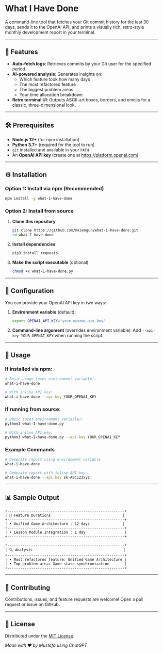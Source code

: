 # What I Have Done

A command-line tool that fetches your Git commit history for the last 30 days, sends it to the OpenAI API, and prints a visually rich, retro-style monthly development report in your terminal.

---

## 🚀 Features

- **Auto-fetch logs**: Retrieves commits by your Git user for the specified period.
- **AI-powered analysis**: Generates insights on:
  - Which feature took how many days
  - The most refactored feature
  - The biggest problem areas
  - Your time allocation breakdown
- **Retro terminal UI**: Outputs ASCII-art boxes, borders, and emojis for a classic, three-dimensional look.

---

## 🛠 Prerequisites

- **Node.js 12+** (for npm installation)
- **Python 3.7+** (required for the tool to run)
- `git` installed and available in your `PATH`
- An **OpenAI API key** (create one at https://platform.openai.com)

---

## ⚙️ Installation

### Option 1: Install via npm (Recommended)

```bash
npm install -g what-i-have-done
```

### Option 2: Install from source

1. **Clone this repository**
   ```bash
   git clone https://github.com/mksengun/what-I-have-done.git
   cd what-I-have-done
   ```

2. **Install dependencies**
   ```bash
   pip3 install requests
   ```

3. **Make the script executable** (optional)
   ```bash
   chmod +x what-I-have-done.py
   ```

---

## 🔧 Configuration

You can provide your OpenAI API key in two ways:

1. **Environment variable** (default):
   ```bash
   export OPENAI_API_KEY="your-openai-api-key"
   ```

2. **Command-line argument** (overrides environment variable):
   Add `--api-key YOUR_OPENAI_KEY` when running the script.

---

## 🚀 Usage

### If installed via npm:

```bash
# Basic usage (uses environment variable):
what-i-have-done

# With inline API key:
what-i-have-done --api-key YOUR_OPENAI_KEY
```

### If running from source:

```bash
# Basic (uses environment variable):
python3 what-I-have-done.py

# With inline API key:
python3 what-I-have-done.py --api-key YOUR_OPENAI_KEY
```

### Example Commands

```bash
# Generate report using environment variable
what-i-have-done

# Generate report with inline API key
what-i-have-done --api-key sk-ABC123xyz
```

---

## 📊 Sample Output

```text
+------------------------------------------------------+   
| 🚀 Feature Durations                                 |   
+------------------------------------------------------+   
| • Unified Game Architecture : 12 days               |   
+------------------------------------------------------+   
| • Lesson Module Integration : 1 day                  |   
+------------------------------------------------------+   

+------------------------------------------------------+   
| 🔍 Analysis                                          |   
+------------------------------------------------------+   
| • Most refactored feature: Unified Game Architecture |   
| • Top problem area: Game state synchronization       |   
+------------------------------------------------------+   
```

---

## 🤝 Contributing

Contributions, issues, and feature requests are welcome! Open a pull request or issue on GitHub.

---

## 📄 License

Distributed under the [MIT License](LICENSE).

*Made with ❤️ by Mustafa using ChatGPT*
